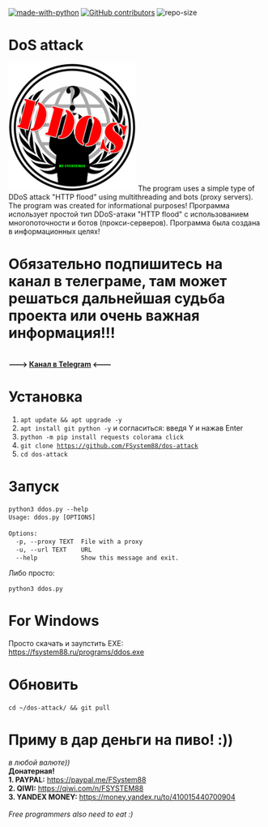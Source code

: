 [![made-with-python](https://img.shields.io/badge/Made%20with-Python-1f425f.svg)](https://www.python.org/) [![GitHub contributors](https://img.shields.io/github/contributors/fsystem88/dos-attack.svg)](https://GitHub.com/fsystem88/dos-attack/graphs/contributors/) ![repo-size](https://img.shields.io/github/repo-size/fsystem88/dos-attack)

# DoS attack
<img src="https://raw.githubusercontent.com/FSystem88/dos-attack/master/logo.png" width="50%">
The program uses a simple type of DDoS attack "HTTP flood" using multithreading and bots (proxy servers). The program was created for informational purposes!
Программа использует простой тип DDoS-атаки "HTTP flood" с использованием многопоточности и ботов (прокси-серверов). Программа была создана в информационных целях!

# Обязательно подпишитесь на канал в телеграме, там может решаться дальнейшая судьба проекта или очень важная информация!!!
<br><b>---> <a href="https://t.me/FS88ch">Канал в Telegram</a> <---</b><br>

# Установка
1. <code>apt update && apt upgrade -y</code>
2. <code>apt install git python -y</code> и согласиться: введя Y и нажав Enter
3. <code>python -m pip install requests colorama click</code>
4. <code>git clone https://github.com/FSystem88/dos-attack</code>
5. <code>cd dos-attack</code>

# Запуск
    python3 ddos.py --help
    Usage: ddos.py [OPTIONS]

    Options:
      -p, --proxy TEXT  File with a proxy
      -u, --url TEXT    URL
      --help            Show this message and exit.
      
Либо просто:

    python3 ddos.py

# For Windows
Просто скачать и заупстить EXE:<br>
https://fsystem88.ru/programs/ddos.exe

# Обновить
<code>cd ~/dos-attack/ && git pull</code>

# Приму в дар деньги на пиво! :))
<i>в любой валюте))</i><br>
<b>Донатерная!</b><br>
<b>1. PAYPAL:</b> https://paypal.me/FSystem88<br>
<b>2. QIWI:</b> https://qiwi.com/n/FSYSTEM88<br>
<b>3. YANDEX MONEY:</b> https://money.yandex.ru/to/410015440700904<br>
<br>
<i>Free programmers also need to eat :)</i>
<br>

